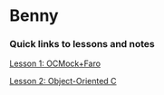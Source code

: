 # Benny

### Quick links to lessons and notes

[Lesson 1: OCMock+Faro](Lesson%201%20OCMock+Faro)

[Lesson 2: Object-Oriented C](https://github.com/icapps/ios_objective_c_workshop/blob/benny-lesson3%264/Students/Benny/Lesson%202%20Object%20Oriented%20C/Lesson%202:%20How%20Apple%20teaches%20Objective-C.md)

